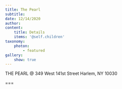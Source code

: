 ```yaml
---
title: The Pearl
subtitle: 
date: 12/14/2020
author: 
content:
    title: Details
    items: '@self.children'
taxonomy:
    photon: 
        - featured
gallery:
    show: true
---
```


THE PEARL @ 349 West 141st Street Harlem, NY 10030 

===


